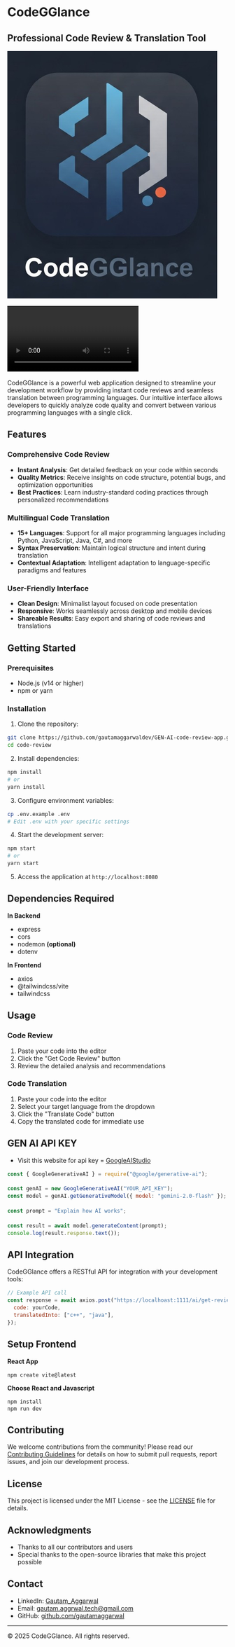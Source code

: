 # CodeGGlance

## Professional Code Review & Translation Tool

![CodeGGlance Logo](assets/logo.jpeg)


![demo](assets/code-review.mp4)

CodeGGlance is a powerful web application designed to streamline your development workflow by providing instant code reviews and seamless translation between programming languages. Our intuitive interface allows developers to quickly analyze code quality and convert between various programming languages with a single click.

## Features

### Comprehensive Code Review
- **Instant Analysis**: Get detailed feedback on your code within seconds
- **Quality Metrics**: Receive insights on code structure, potential bugs, and optimization opportunities
- **Best Practices**: Learn industry-standard coding practices through personalized recommendations

### Multilingual Code Translation
- **15+ Languages**: Support for all major programming languages including Python, JavaScript, Java, C#, and more
- **Syntax Preservation**: Maintain logical structure and intent during translation
- **Contextual Adaptation**: Intelligent adaptation to language-specific paradigms and features

### User-Friendly Interface
- **Clean Design**: Minimalist layout focused on code presentation
- **Responsive**: Works seamlessly across desktop and mobile devices
- **Shareable Results**: Easy export and sharing of code reviews and translations

## Getting Started

### Prerequisites
- Node.js (v14 or higher)
- npm or yarn

### Installation

1. Clone the repository:
```bash
git clone https://github.com/gautamaggarwaldev/GEN-AI-code-review-app.git
cd code-review
```

2. Install dependencies:
```bash
npm install
# or
yarn install
```

3. Configure environment variables:
```bash
cp .env.example .env
# Edit .env with your specific settings
```

4. Start the development server:
```bash
npm start
# or
yarn start
```

5. Access the application at `http://localhost:8080`

## Dependencies Required

**In Backend**
- express
- cors
- nodemon **(optional)**
- dotenv

**In Frontend**
- axios
- @tailwindcss/vite
- tailwindcss


## Usage

### Code Review

1. Paste your code into the editor
2. Click the "Get Code Review" button
3. Review the detailed analysis and recommendations

### Code Translation

1. Paste your code into the editor
2. Select your target language from the dropdown
3. Click the "Translate Code" button
4. Copy the translated code for immediate use

## GEN AI API KEY

- Visit this website for api key = [GoogleAIStudio](https://aistudio.google.com/)

```javascript
const { GoogleGenerativeAI } = require("@google/generative-ai");

const genAI = new GoogleGenerativeAI("YOUR_API_KEY");
const model = genAI.getGenerativeModel({ model: "gemini-2.0-flash" });

const prompt = "Explain how AI works";

const result = await model.generateContent(prompt);
console.log(result.response.text());
```

## API Integration

CodeGGlance offers a RESTful API for integration with your development tools:

```javascript
// Example API call
const response = await axios.post("https://localhoast:1111/ai/get-review", {
  code: yourCode,
  translatedInto: ["c++", "java"],
});
```

## Setup Frontend

**React App**
```
npm create vite@latest
```

**Choose React and Javascript**

```
npm install
npm run dev
```

## Contributing

We welcome contributions from the community! Please read our [Contributing Guidelines](CONTRIBUTING.md) for details on how to submit pull requests, report issues, and join our development process.

## License

This project is licensed under the MIT License - see the [LICENSE](LICENSE) file for details.

## Acknowledgments

- Thanks to all our contributors and users
- Special thanks to the open-source libraries that make this project possible

## Contact

- LinkedIn: [Gautam_Aggarwal](www.linkedin.com/in/gautam-aggarwal-)
- Email: gautam.aggrwal.tech@gmail.com
- GitHub: [github.com/gautamaggarwal](https://github.com/gautamaggarwaldev)

---

© 2025 CodeGGlance. All rights reserved.
